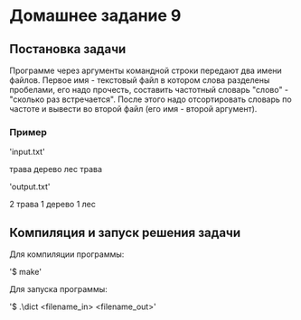 # Домашнее задание 9
## Постановка задачи

Программе через аргументы командной строки передают два имени файлов. Первое имя - текстовый файл в котором слова разделены пробелами, его надо прочесть, составить частотный словарь "слово" - "сколько раз встречается". После этого надо отсортировать словарь по частоте и вывести во второй файл (его имя - второй аргумент).

### Пример

'input.txt'

трава дерево лес трава

'output.txt'

2 трава
1 дерево
1 лес

## Компиляция и запуск решения задачи
Для компиляции программы:

'$ make'

Для запуска программы:

'$ .\dict <filename_in> <filename_out>' 

